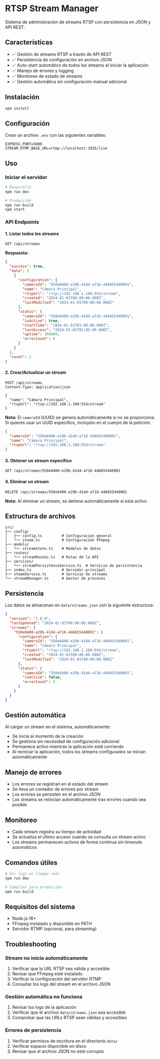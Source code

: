 # RTSP Stream Manager

Sistema de administración de streams RTSP con persistencia en JSON y API REST.

## Características

- ✅ Gestión de streams RTSP a través de API REST
- ✅ Persistencia de configuración en archivo JSON
- ✅ Auto-start automático de todos los streams al iniciar la aplicación
- ✅ Manejo de errores y logging
- ✅ Monitoreo de estado de streams
- ✅ Gestión automática sin configuración manual adicional

## Instalación

```bash
npm install
```

## Configuración

Crear un archivo `.env` con las siguientes variables:

```env
EXPRESS_PORT=5000
STREAM_RTMP_BASE_URL=rtmp://localhost:1935/live
```

## Uso

### Iniciar el servidor

```bash
# Desarrollo
npm run dev

# Producción
npm run build
npm start
```

### API Endpoints

#### 1. Listar todos los streams
```http
GET /api/streams
```

**Respuesta:**
```json
{
  "success": true,
  "data": [
    {
      "configuration": {
        "cameraId": "550e8400-e29b-41d4-a716-446655440001",
        "name": "Cámara Principal",
        "rtspUrl": "rtsp://192.168.1.100:554/stream",
        "created": "2024-01-01T00:00:00.000Z",
        "lastModified": "2024-01-01T00:00:00.000Z"
      },
      "status": {
        "cameraId": "550e8400-e29b-41d4-a716-446655440001",
        "isActive": true,
        "startTime": "2024-01-01T01:00:00.000Z",
        "lastAccess": "2024-01-01T01:05:00.000Z",
        "uptime": 300000,
        "errorCount": 0
      }
    }
  ],
  "count": 1
}
```

#### 2. Crear/Actualizar un stream
```http
POST /api/streams
Content-Type: application/json

{
  "name": "Cámara Principal",
  "rtspUrl": "rtsp://192.168.1.100:554/stream"
}
```

**Nota:** El `cameraId` (UUID) se genera automáticamente si no se proporciona. Si quieres usar un UUID específico, inclúyelo en el cuerpo de la petición:

```json
{
  "cameraId": "550e8400-e29b-41d4-a716-446655440001",
  "name": "Cámara Principal",
  "rtspUrl": "rtsp://192.168.1.100:554/stream"
}
```

#### 3. Obtener un stream específico
```http
GET /api/streams/550e8400-e29b-41d4-a716-446655440001
```

#### 4. Eliminar un stream
```http
DELETE /api/streams/550e8400-e29b-41d4-a716-446655440001
```

**Nota:** Al eliminar un stream, se detiene automáticamente si está activo.

## Estructura de archivos

```
src/
├── config/
│   ├── config.ts         # Configuración general
│   └── steam.ts          # Configuración FFmpeg
├── models/
│   └── streamState.ts    # Modelos de datos
├── routes/
│   └── streamRoutes.ts   # Rutas de la API
├── services/
│   └── streamPersistenceService.ts  # Servicio de persistencia
├── index.ts              # Servidor principal
├── steamService.ts       # Servicio de streams
└── streamManager.ts      # Gestor de procesos
```

## Persistencia

Los datos se almacenan en `data/streams.json` con la siguiente estructura:

```json
{
  "version": "1.0.0",
  "lastUpdated": "2024-01-01T00:00:00.000Z",
  "streams": {
    "550e8400-e29b-41d4-a716-446655440001": {
      "configuration": {
        "cameraId": "550e8400-e29b-41d4-a716-446655440001",
        "name": "Cámara Principal",
        "rtspUrl": "rtsp://192.168.1.100:554/stream",
        "created": "2024-01-01T00:00:00.000Z",
        "lastModified": "2024-01-01T00:00:00.000Z"
      },
      "status": {
        "cameraId": "550e8400-e29b-41d4-a716-446655440001",
        "isActive": false,
        "errorCount": 0
      }
    }
  }
}
```

## Gestión automática

Al cargar un stream en el sistema, automáticamente:
- Se inicia al momento de la creación
- Se gestiona sin necesidad de configuración adicional
- Permanece activo mientras la aplicación esté corriendo
- Al reiniciar la aplicación, todos los streams configurados se inician automáticamente

## Manejo de errores

- Los errores se registran en el estado del stream
- Se lleva un contador de errores por stream
- Los errores se persisten en el archivo JSON
- Los streams se reinician automáticamente tras errores cuando sea posible

## Monitoreo

- Cada stream registra su tiempo de actividad
- Se actualiza el último acceso cuando se consulta un stream activo
- Los streams permanecen activos de forma continua sin timeouts automáticos

## Comandos útiles

```bash
# Ver logs en tiempo real
npm run dev

# Compilar para producción
npm run build
```

## Requisitos del sistema

- Node.js 16+
- FFmpeg instalado y disponible en PATH
- Servidor RTMP (opcional, para streaming)

## Troubleshooting

### Stream no inicia automáticamente
1. Verificar que la URL RTSP sea válida y accesible
2. Revisar que FFmpeg esté instalado
3. Verificar la configuración del servidor RTMP
4. Consultar los logs del stream en el archivo JSON

### Gestión automática no funciona
1. Revisar los logs de la aplicación
2. Verificar que el archivo `data/streams.json` sea accesible
3. Comprobar que las URLs RTSP sean válidas y accesibles

### Errores de persistencia
1. Verificar permisos de escritura en el directorio `data/`
2. Verificar espacio disponible en disco
3. Revisar que el archivo JSON no esté corrupto